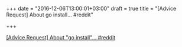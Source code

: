 +++
date = "2016-12-06T13:00:01+03:00"
draft = true
title = "[Advice Request] About go install...  #reddit"

+++

<p><a href="https://t.co/CW4HNKdfzE">[Advice Request] About "go install"...  #reddit</a></p>
